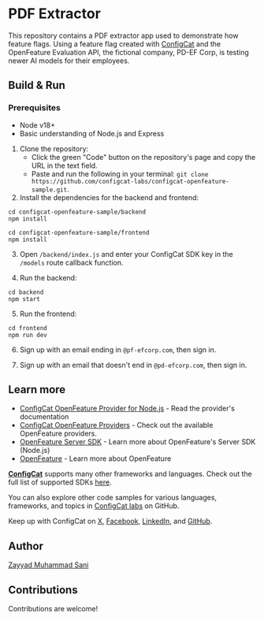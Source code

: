 # PDF Extractor

This repository contains a PDF extractor app used to demonstrate how feature flags. Using a feature flag created with [ConfigCat](https://configcat.com) and the OpenFeature Evaluation API, the fictional company, PD-EF Corp, is testing newer AI models for their employees.

## Build & Run

### Prerequisites
- Node v18+
- Basic understanding of Node.js and Express

1. Clone the repository:
    - Click the green "Code" button on the repository's page and copy the URL in the text field.
    - Paste and run the following in your terminal: `git clone https://github.com/configcat-labs/configcat-openfeature-sample.git`.
2. Install the dependencies for the backend and frontend:
```
cd configcat-openfeature-sample/backend
npm install

cd configcat-openfeature-sample/frontend
npm install
```
3. Open `/backend/index.js` and enter your ConfigCat SDK key in the `/models` route callback function.

4. Run the backend:
```
cd backend
npm start
```

5. Run the frontend:
```
cd frontend
npm run dev
```

6. Sign up with an email ending in `@pf-efcorp.com`, then sign in.

7. Sign up with an email that doesn't end in `@pd-efcorp.com`, then sign in.


## Learn more

- [ConfigCat OpenFeature Provider for Node.js](https://configcat.com/docs/sdk-reference/openfeature/node/) - Read the provider's documentation
- [ConfigCat OpenFeature Providers](https://configcat.com/docs/sdk-reference/openfeature/overview/) - Check out the available OpenFeature providers.
- [OpenFeature Server SDK](https://openfeature.dev/docs/reference/technologies/server/javascript/) - Learn more about OpenFeature's Server SDK (Node.js)
- [OpenFeature](https://openfeature.dev/) - Learn more about OpenFeature

[**ConfigCat**](https://configcat.com) supports many other frameworks and languages. Check out the full list of supported SDKs [here](https://configcat.com/docs/sdk-reference/overview/).

You can also explore other code samples for various languages, frameworks, and topics in [ConfigCat labs](https://github.com/configcat-labs) on GitHub.

Keep up with ConfigCat on [X](https://x.com/configcat), [Facebook](https://www.facebook.com/configcat), [LinkedIn](https://www.linkedin.com/company/configcat/), and [GitHub](https://github.com/configcat).

## Author

[Zayyad Muhammad Sani](https://github.com/Z-MS)

## Contributions

Contributions are welcome!
